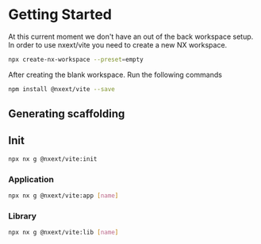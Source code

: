 # Getting Started

At this current moment we don't have an out of the back workspace setup. In order to use nxext/vite you need to create a new NX workspace.

```bash
npx create-nx-workspace --preset=empty
```

After creating the blank workspace. Run the following commands

```bash npm2yarn
npm install @nxext/vite --save
```

## Generating scaffolding

## Init

```bash
npx nx g @nxext/vite:init
```

### Application

```bash
npx nx g @nxext/vite:app [name]
```

### Library

```bash
npx nx g @nxext/vite:lib [name]
```
